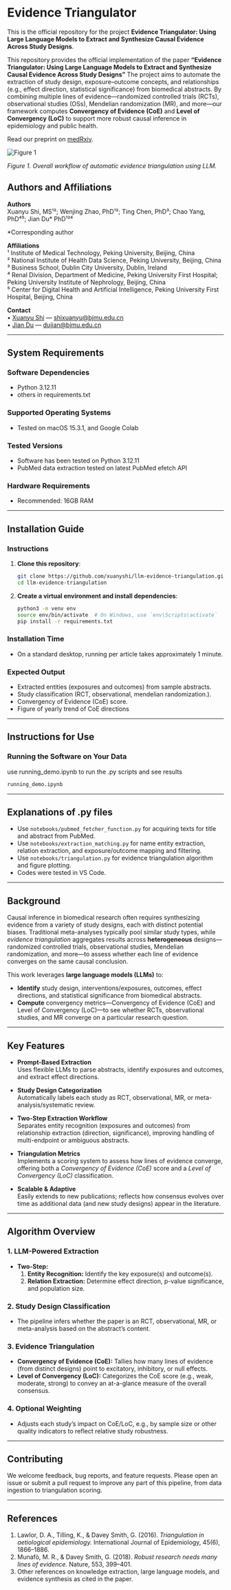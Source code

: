 # Evidence Triangulator

This is the official repository for the project **Evidence Triangulator: Using Large Language Models to Extract and Synthesize Causal Evidence Across Study Designs**.

This repository provides the official implementation of the paper **“Evidence Triangulator: Using Large Language Models to Extract and Synthesize Causal Evidence Across Study Designs”** The project aims to automate the extraction of study design, exposure–outcome concepts, and relationships (e.g., effect direction, statistical significance) from biomedical abstracts. By combining multiple lines of evidence—randomized controlled trials (RCTs), observational studies (OSs), Mendelian randomization (MR), and more—our framework computes **Convergency of Evidence (CoE)** and **Level of Convergency (LoC)** to support more robust causal inference in epidemiology and public health.

Read our preprint on [medRxiv](https://www.medrxiv.org/content/10.1101/2024.03.18.24304457v3).

![Figure 1](figures/figure_1.png)

*Figure 1. Overall workflow of automatic evidence triangulation using LLM.*

## Authors and Affiliations

**Authors**  
Xuanyu Shi, MS¹²; Wenjing Zhao, PhD¹²; Ting Chen, PhD³; Chao Yang, PhD⁴⁵; Jian Du* PhD¹²⁴  

\*Corresponding author

**Affiliations**  
¹ Institute of Medical Technology, Peking University, Beijing, China  
² National Institute of Health Data Science, Peking University, Beijing, China  
³ Business School, Dublin City University, Dublin, Ireland  
⁴ Renal Division, Department of Medicine, Peking University First Hospital; Peking University Institute of Nephrology, Beijing, China  
⁵ Center for Digital Health and Artificial Intelligence, Peking University First Hospital, Beijing, China

**Contact**  
• [Xuanyu Shi](https://xuanyshi.github.io/) — shixuanyu@bjmu.edu.cn  
• [Jian Du](https://www.nihds.pku.edu.cn/en/info/1027/1024.htm) — dujian@bjmu.edu.cn

---

## System Requirements

### Software Dependencies
- Python 3.12.11
- others in requirements.txt

### Supported Operating Systems
- Tested on macOS 15.3.1, and Google Colab

### Tested Versions
- Software has been tested on Python 3.12.11
- PubMed data extraction tested on latest PubMed efetch API

### Hardware Requirements
- Recommended: 16GB RAM

---

## Installation Guide

### Instructions
1. **Clone this repository**:
   ```bash
   git clone https://github.com/xuanyshi/llm-evidence-triangulation.git
   cd llm-evidence-triangulation
   ```
2. **Create a virtual environment and install dependencies**:
   ```bash
   python3 -m venv env
   source env/bin/activate  # On Windows, use `env\Scripts\activate`
   pip install -r requirements.txt
   ```

### Installation Time
- On a standard desktop, running per article takes approximately 1 minute.


### Expected Output
- Extracted entities (exposures and outcomes) from sample abstracts.
- Study classification (RCT, observational, mendelian randomization.).
- Convergency of Evidence (CoE) score.
- Figure of yearly trend of CoE directions


---

## Instructions for Use

### Running the Software on Your Data
use running_demo.ipynb to run the .py scripts and see results
```bash
running_demo.ipynb 
```
---

## Explanations of .py files

- Use `notebooks/pubmed_fetcher_function.py` for acquiring texts for title and abstract from PubMed.
- Use `notebooks/extraction_matching.py` for name entity extraction, relation extraction, and exposure/outcome mapping and filtering.
- Use `notebooks/triangulation.py` for evidence triangulation algorithm and figure plotting.
- Codes were tested in VS Code.

---

## Background

Causal inference in biomedical research often requires synthesizing evidence from a variety of study designs, each with distinct potential biases. Traditional meta-analyses typically pool similar study types, while *evidence triangulation* aggregates results across **heterogeneous** designs—randomized controlled trials, observational studies, Mendelian randomization, and more—to assess whether each line of evidence converges on the same causal conclusion.

This work leverages **large language models (LLMs)** to:

- **Identify** study design, interventions/exposures, outcomes, effect directions, and statistical significance from biomedical abstracts.  
- **Compute** convergency metrics—Convergency of Evidence (CoE) and Level of Convergency (LoC)—to see whether RCTs, observational studies, and MR converge on a particular research question.

---

## Key Features

- **Prompt-Based Extraction**  
  Uses flexible LLMs to parse abstracts, identify exposures and outcomes, and extract effect directions.

- **Study Design Categorization**  
  Automatically labels each study as RCT, observational, MR, or meta-analysis/systematic review.

- **Two-Step Extraction Workflow**  
  Separates entity recognition (exposures and outcomes) from relationship extraction (direction, significance), improving handling of multi-endpoint or ambiguous abstracts.

- **Triangulation Metrics**  
  Implements a scoring system to assess how lines of evidence converge, offering both a *Convergency of Evidence (CoE)* score and a *Level of Convergency (LoC)* classification.

- **Scalable & Adaptive**  
  Easily extends to new publications; reflects how consensus evolves over time as additional data (and new study designs) appear in the literature.

---

## Algorithm Overview

### 1. LLM-Powered Extraction
- **Two-Step:**
  1. **Entity Recognition:** Identify the key exposure(s) and outcome(s).
  2. **Relation Extraction:** Determine effect direction, p-value significance, and population size.

### 2. Study Design Classification
- The pipeline infers whether the paper is an RCT, observational, MR, or meta-analysis based on the abstract’s content.

### 3. Evidence Triangulation
- **Convergency of Evidence (CoE):** Tallies how many lines of evidence (from distinct designs) point to excitatory, inhibitory, or null effects.
- **Level of Convergency (LoC):** Categorizes the CoE score (e.g., weak, moderate, strong) to convey an at-a-glance measure of the overall consensus.

### 4. Optional Weighting
- Adjusts each study’s impact on CoE/LoC, e.g., by sample size or other quality indicators to reflect relative study robustness.

---

## Contributing

We welcome feedback, bug reports, and feature requests. Please open an issue or submit a pull request to improve any part of this pipeline, from data ingestion to triangulation scoring.

---

## References

1. Lawlor, D. A., Tilling, K., & Davey Smith, G. (2016). *Triangulation in aetiological epidemiology.* International Journal of Epidemiology, 45(6), 1866–1886.
2. Munafò, M. R., & Davey Smith, G. (2018). *Robust research needs many lines of evidence.* Nature, 553, 399–401.
3. Other references on knowledge extraction, large language models, and evidence synthesis as cited in the paper.
